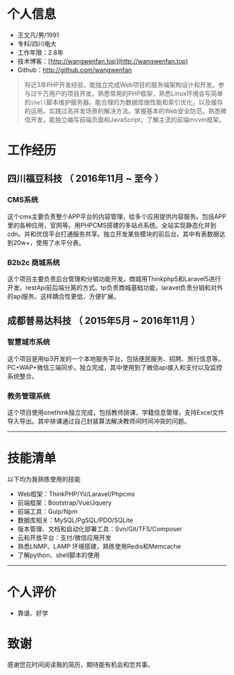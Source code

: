 # 个人信息

 - 王文凡/男/1991 
 - 专科/四川电大
 - 工作年限：2.8年
 - 技术博客：[http://wangwenfan.top](http://wangwenfan.top) 
 - Github：[http://github.com/wangwenfan ](http://github.com/wangwenfan )

> 将近3年PHP开发经验，能独立完成Web项目的服务端架构设计和开发。参与过千万用户的项目开发。熟悉常用的PHP框架，熟悉Linux环境会写简单的`shell`脚本维护服务器。能合理的为数据库做性能和索引优化，以及缓存的运用。实践过高并发场景的解决方法。掌握基本的Web安全防范。熟悉微信开发，能独立编写前端页面和JavaScript，了解主流的前端mvvm框架。

# 工作经历

## 四川福豆科技 （ 2016年11月 ~ 至今 ）

### CMS系统 
这个cms主要负责整个APP平台的内容管理，给多个应用提供内容服务。包括APP里的各种应用，官网等。用PHPCMS搭建的多站点系统。全站实现静态化并到cdn。并和优信平台打通服务共享。独立开发某些模块的前后台。其中有表数据达到20w+，使用了水平分表。


### B2b2c 商城系统
这个项目主要负责后台管理和分销功能开发。商城用Thinkphp5和Laravel5进行开发。restApi前后端分离的方式。tp负责商城基础功能，laravel负责分销和对外的api服务。这样耦合性更低，方便扩展。

 
## 成都普易达科技 （ 2015年5月 ~ 2016年11月 ）

### 智慧城市系统 
这个项目是用tp3开发的一个本地服务平台，包括便民服务、招聘、旅行信息等。PC+WAP+微信三端同步。独立完成，其中使用到了微信api接入和支付以及监控系统整合。


### 教务管理系统 
这个项目使用onethink独立完成，包括教师排课，学籍信息管理，支持Excel文件导入导出。其中排课通过自己封装算法解决教师间时间冲突的问题。

---

# 技能清单

以下均为我熟练使用的技能

- Web框架：ThinkPHP/Yii/Laravel/Phpcms
- 前端框架：Bootstrap/Vue/Jquery
- 前端工具：Gulp/Npm
- 数据库相关：MySQL/PgSQL/PDO/SQLite
- 版本管理、文档和自动化部署工具：Svn/Git/TFS/Composer
- 云和开放平台：支付/微信应用开发
- 熟悉LNMP、LAMP 环境搭建，熟练使用Redis和Memcache
- 了解python、shell脚本的使用

---

# 个人评价

- 靠谱、好学

# 致谢
感谢您花时间阅读我的简历，期待能有机会和您共事。
